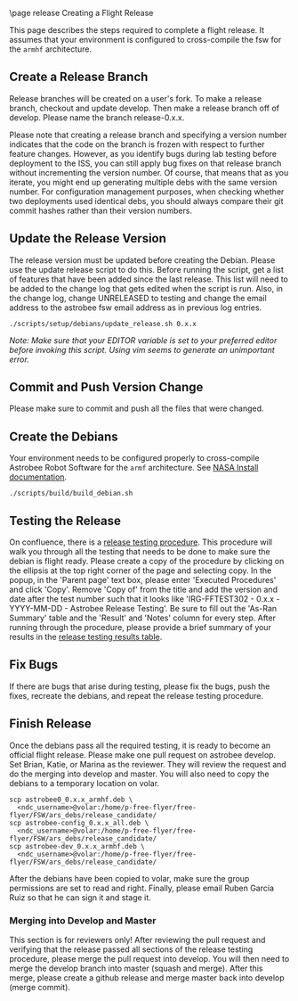 \page release Creating a Flight Release

This page describes the steps required to complete a flight release. It assumes
that your environment is configured to cross-compile the fsw for the `armhf`
architecture.

## Create a Release Branch

Release branches will be created on a user's fork. To make a release branch,
checkout and update develop. Then make a release branch off of develop. Please
name the branch release-0.x.x.


Please note that creating a release branch and specifying a version number
indicates that the code on the branch is frozen with respect to further
feature changes. However, as you identify bugs during lab testing before
deployment to the ISS, you can still apply bug fixes on that release branch
without incrementing the version number. Of course, that means that as you
iterate, you might end up generating multiple debs with the same version number.
For configuration management purposes, when checking whether two deployments
used identical debs, you should always compare their git commit hashes rather
than their version numbers.

## Update the Release Version

The release version must be updated before creating the Debian. Please use
the update release script to do this. Before running the script, get a list of
features that have been added since the last release. This list will need to be
added to the change log that gets edited when the script is run. Also, in the
change log, change UNRELEASED to testing and change the email address to the
astrobee fsw email address as in previous log entries.

    ./scripts/setup/debians/update_release.sh 0.x.x


*Note: Make sure that your EDITOR variable is set to your preferred editor
before invoking this script. Using vim seems to generate an unimportant error.*

## Commit and Push Version Change

Please make sure to commit and push all the files that were changed.


## Create the Debians

Your environment needs to be configured properly to cross-compile Astrobee
Robot Software for the `armf` architecture. See
[NASA Install documentation](NASA_INSTALL.md).

    ./scripts/build/build_debian.sh


## Testing the Release

On confluence, there is a [release testing procedure](https://babelfish.arc.nasa.gov/confluence/display/FFFSW/IRG-FFTEST302+-+Astrobee+Release+Testing).
This procedure will walk you through all the testing that needs to be done to
make sure the debian is flight ready. Please create a copy of the procedure by
clicking on the ellipsis at the top right corner of the page and selecting copy.
In the popup, in the 'Parent page' text box, please enter 'Executed Procedures'
and click 'Copy'. Remove 'Copy of' from the title and add the version and date
after the test number such that it looks like
'IRG-FFTEST302 - 0.x.x -YYYY-MM-DD - Astrobee Release Testing'. Be sure to fill
out the 'As-Ran Summary' table and the 'Result' and 'Notes' column for every
step. After running through the procedure, please provide a brief summary of
your results in the
[release testing results table](https://babelfish.arc.nasa.gov/confluence/display/FFFSW/Release+Testing+Results).

## Fix Bugs

If there are bugs that arise during testing, please fix the bugs, push the
fixes, recreate the debians, and repeat the release testing procedure.

## Finish Release

Once the debians pass all the required testing, it is ready to become an
official flight release. Please make one pull request on astrobee develop.
Set Brian, Katie, or Marina as the reviewer. They will review the request
and do the merging into develop and master. You will also need to copy the
debians to a temporary location on volar.

    scp astrobee0_0.x.x_armhf.deb \
      <ndc_username>@volar:/home/p-free-flyer/free-flyer/FSW/ars_debs/release_candidate/
    scp astrobee-config_0.x.x_all.deb \
      <ndc_username>@volar:/home/p-free-flyer/free-flyer/FSW/ars_debs/release_candidate/
    scp astrobee-dev_0.x.x_armhf.deb \
      <ndc_username>@volar:/home/p-free-flyer/free-flyer/FSW/ars_debs/release_candidate/

After the debians have been copied to volar, make sure the group permissions are
set to read and right. Finally, please email Ruben Garcia Ruiz so that he can
sign it and stage it.

### Merging into Develop and Master

This section is for reviewers only! After reviewing the pull request and
verifying that the release passed all sections of the release testing procedure,
please merge the pull request into develop. You will then need to merge the
develop branch into master (squash and merge). After this merge, please create
a github release and merge master back into develop (merge commit).
